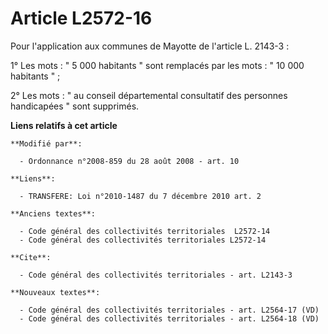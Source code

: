 # Article L2572-16

Pour l'application aux communes de Mayotte de l'article L. 2143-3 : 

1° Les mots : " 5 000 habitants " sont remplacés par les mots : " 10 000 habitants " ; 

2° Les mots : " au conseil départemental consultatif des personnes handicapées " sont supprimés.

**Liens relatifs à cet article**

	**Modifié par**:

	  - Ordonnance n°2008-859 du 28 août 2008 - art. 10

	**Liens**:

	  - TRANSFERE: Loi n°2010-1487 du 7 décembre 2010 art. 2

	**Anciens textes**:

	  - Code général des collectivités territoriales  L2572-14
	  - Code général des collectivités territoriales L2572-14

	**Cite**:

	  - Code général des collectivités territoriales - art. L2143-3

	**Nouveaux textes**:

	  - Code général des collectivités territoriales - art. L2564-17 (VD)
	  - Code général des collectivités territoriales - art. L2564-18 (VD)
